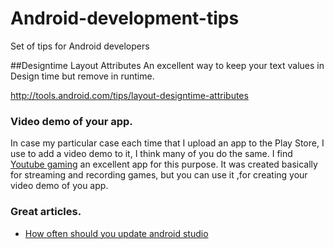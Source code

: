 # Android-development-tips
Set of tips for Android developers


##Designtime Layout Attributes
  An excellent way to keep your text values in Design time but remove in runtime.

http://tools.android.com/tips/layout-designtime-attributes


### Video demo of your app.

In case my particular case each time that I upload an app to the Play Store, I use to add a video demo to it, I think many of you do the same.  I find [Youtube gaming][youtube_gaming] an excellent app for this purpose. It was created basically for streaming and recording games, but you can use it ,for
creating your video demo of you app.

### Great articles.
- [How often should you update android studio][youtube_gaming]




[youtube_gaming]: <https://medium.com/google-developers/how-often-should-you-update-android-studio-db25785c488e#.9dgn55z6k>
[article]: <https://play.google.com/store/apps/details?id=com.google.android.apps.youtube.gaming>

